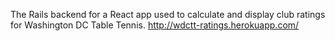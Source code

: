 The Rails backend for a React app used to calculate and display club ratings for Washington DC Table Tennis. http://wdctt-ratings.herokuapp.com/
